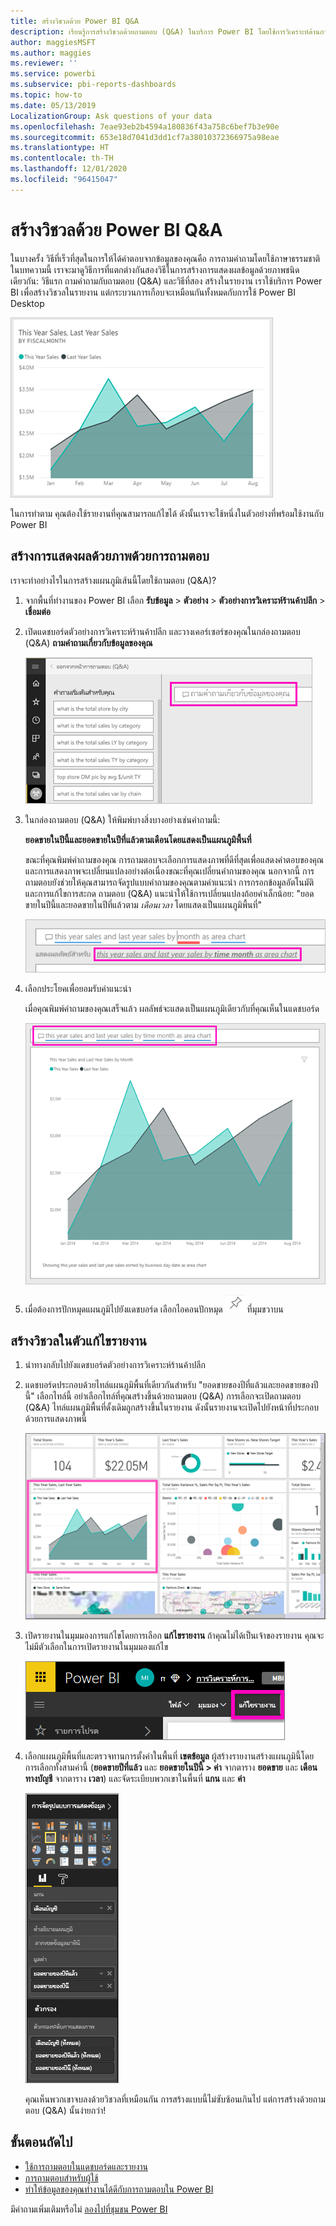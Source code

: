 ```yaml
---
title: สร้างวิชวลด้วย Power BI Q&A
description: เรียนรู้การสร้างวิชวลด้วยถามตอบ (Q&A) ในบริการ Power BI โดยใช้การวิเคราะห์ด้านการขายปลีกเป็นตัวอย่าง
author: maggiesMSFT
ms.author: maggies
ms.reviewer: ''
ms.service: powerbi
ms.subservice: pbi-reports-dashboards
ms.topic: how-to
ms.date: 05/13/2019
LocalizationGroup: Ask questions of your data
ms.openlocfilehash: 7eae93eb2b4594a180836f43a758c6bef7b3e90e
ms.sourcegitcommit: 653e18d7041d3dd1cf7a38010372366975a98eae
ms.translationtype: HT
ms.contentlocale: th-TH
ms.lasthandoff: 12/01/2020
ms.locfileid: "96415047"
---
```

# <a name="create-a-visual-with-power-bi-qa"></a>สร้างวิชวลด้วย Power BI Q&A

ในบางครั้ง วิธีที่เร็วที่สุดในการให้ได้คำตอบจากข้อมูลของคุณคือ การถามคำถามโดยใช้ภาษาธรรมชาติ  ในบทความนี้ เราจะมาดูวิธีการที่แตกต่างกันสองวิธีในการสร้างการแสดงผลข้อมูลด้วยภาพชนิดเดียวกัน: วิธีแรก ถามคำถามกับถามตอบ (Q&A) และวิธีที่สอง สร้างในรายงาน เราใช้บริการ Power BI เพื่อสร้างวิชวลในรายงาน แต่กระบวนการเกือบจะเหมือนกันทั้งหมดกับการใช้ Power BI Desktop

![แผนภูมิแบบเติมของ Power BI](media/power-bi-visualization-introduction-to-q-and-a/power-bi-qna-create-visual.png)

ในการทำตาม คุณต้องใช้รายงานที่คุณสามารถแก้ไขได้ ดังนั้นเราจะใช้หนึ่งในตัวอย่างที่พร้อมใช้งานกับ Power BI

## <a name="create-a-visual-with-qa"></a>สร้างการแสดงผลด้วยภาพด้วยการถามตอบ

เราจะทำอย่างไรในการสร้างแผนภูมิเส้นนี้โดยใช้ถามตอบ (Q&A)?

1. จากพื้นที่ทำงานของ Power BI เลือก **รับข้อมูล** \> **ตัวอย่าง** \> **ตัวอย่างการวิเคราะห์ร้านค้าปลีก**  >  **เชื่อมต่อ**

1. เปิดแดชบอร์ดตัวอย่างการวิเคราะห์ร้านค้าปลีก และวางเคอร์เซอร์ของคุณในกล่องถามตอบ (Q&A) **ถามคำถามเกี่ยวกับข้อมูลของคุณ**

    ![วางเคอร์เซอร์ของคุณในกล่องถามตอบ (Q&A)](media/power-bi-visualization-introduction-to-q-and-a/power-bi-qna-cursor-in-qna-box.png)

2. ในกล่องถามตอบ (Q&A) ให้พิมพ์บางสิ่งบางอย่างเช่นคำถามนี้:
   
    **ยอดขายในปีนี้และยอดขายในปีที่แล้วตามเดือนโดยแสดงเป็นแผนภูมิพื้นที่**
   
    ขณะที่คุณพิมพ์คำถามของคุณ การถามตอบจะเลือกการแสดงภาพที่ดีที่สุดเพื่อแสดงคำตอบของคุณ และการแสดงภาพจะเปลี่ยนแปลงอย่างต่อเนื่องขณะที่คุณเปลี่ยนคำถามของคุณ นอกจากนี้ การถามตอบยังช่วยให้คุณสามารถจัดรูปแบบคำถามของคุณตามคำแนะนำ การกรอกข้อมูลอัตโนมัติ และการแก้ไขการสะกด ถามตอบ (Q&A) แนะนำให้ใช้การเปลี่ยนแปลงถ้อยคำเล็กน้อย: "ยอดขายในปีนี้และยอดขายในปีที่แล้วตาม *เดือนเวลา* โดยแสดงเป็นแผนภูมิพื้นที่"  

    ![การใช้ถ้อยคำที่ถูกต้องในถามตอบ (Q&A)](media/power-bi-visualization-introduction-to-q-and-a/power-bi-qna-corrected-create-filled-chart.png)

4. เลือกประโยคเพื่อยอมรับคำแนะนำ 
   
   เมื่อคุณพิมพ์คำถามของคุณเสร็จแล้ว ผลลัพธ์จะแสดงเป็นแผนภูมิเดียวกับที่คุณเห็นในแดชบอร์ด
   
   ![แผนภูมิพื้นที่แบบเติมของถามตอบ (Q&A)](media/power-bi-visualization-introduction-to-q-and-a/power-bi-qna-create-filled-chart.png)

4. เมื่อต้องการปักหมุดแผนภูมิไปยังแดชบอร์ด เลือกไอคอนปักหมุด ![ไอคอนรูปเข็มหมุด](media/power-bi-visualization-introduction-to-q-and-a/pinnooutline.png) ที่มุมขวาบน

## <a name="create-a-visual-in-the-report-editor"></a>สร้างวิชวลในตัวแก้ไขรายงาน

1. นำทางกลับไปยังแดชบอร์ดตัวอย่างการวิเคราะห์ร้านค้าปลีก
   
2. แดชบอร์ดประกอบด้วยไทล์แผนภูมิพื้นที่เดียวกันสำหรับ "ยอดขายของปีที่แล้วและยอดขายของปีนี้"  เลือกไทล์นี้ อย่าเลือกไทล์ที่คุณสร้างขึ้นด้วยถามตอบ (Q&A) การเลือกจะเปิดถามตอบ (Q&A) ไทล์แผนภูมิพื้นที่ดั้งเดิมถูกสร้างขึ้นในรายงาน ดังนั้นรายงานจะเปิดไปยังหน้าที่ประกอบด้วยการแสดงภาพนี้

    ![แดชบอร์ดตัวอย่างการวิเคราะห์การค้าปลีก](media/power-bi-visualization-introduction-to-q-and-a/power-bi-dashboard.png)

1. เปิดรายงานในมุมมองการแก้ไขโดยการเลือก **แก้ไขรายงาน**  ถ้าคุณไม่ได้เป็นเจ้าของรายงาน คุณจะไม่มีตัวเลือกในการเปิดรายงานในมุมมองแก้ไข
   
    ![แก้ไขปุ่มรายงาน](media/power-bi-visualization-introduction-to-q-and-a/power-bi-edit-report.png)
4. เลือกแผนภูมิพื้นที่และตรวจทานการตั้งค่าในพื้นที่ **เขตข้อมูล**  ผู้สร้างรายงานสร้างแผนภูมินี้โดยการเลือกทั้งสามค่านี้ (**ยอดขายปีที่แล้ว** และ **ยอดขายในปีนี้ > ค่า** จากตาราง **ยอดขาย** และ **เดือนทางบัญชี** จากตาราง **เวลา**) และจัดระเบียบพวกเขาในพื้นที่ **แกน** และ **ค่า**
   
    ![บานหน้าต่างการแสดงรูปภาพ](media/power-bi-visualization-introduction-to-q-and-a/gnatutorial_3-new.png)

    คุณเห็นพวกเขาจบลงด้วยวิชวลที่เหมือนกัน การสร้างแบบนี้ไม่ซับซ้อนเกินไป แต่การสร้างด้วยถามตอบ (Q&A) นั้นง่ายกว่า!

## <a name="next-steps"></a>ขั้นตอนถัดไป

- [ใช้การถามตอบในแดชบอร์ดและรายงาน](power-bi-tutorial-q-and-a.md)  
- [การถามตอบสำหรับผู้ใช้](../consumer/end-user-q-and-a.md)
- [ทำให้ข้อมูลของคุณทำงานได้ดีกับการถามตอบใน Power BI](service-prepare-data-for-q-and-a.md)

มีคำถามเพิ่มเติมหรือไม่ [ลองไปที่ชุมชน Power BI](https://community.powerbi.com/)
